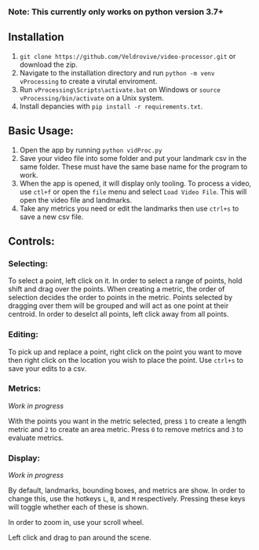 ### Note: This currently only works on python version 3.7+

## Installation
1. `git clone https://github.com/Veldrovive/video-processor.git` or download the zip.
2. Navigate to the installation directory and run `python -m venv vProcessing` to create a virutal enviroment.
3. Run `vProcessing\Scripts\activate.bat` on Windows or `source vProcessing/bin/activate` on a Unix system.
4. Install depancies with `pip install -r requirements.txt`.


## Basic Usage:
1. Open the app by running `python vidProc.py`
2. Save your video file into some folder and put your landmark csv in the same folder. These must have the same base name for the program to work.
3. When the app is opened, it will display only tooling. To process a video, use `ctl+f` or open the `file` menu and select `Load Video File`. This will open the video file and landmarks.
4. Take any metrics you need or edit the landmarks then use `ctrl+s` to save a new csv file.

## Controls:
### Selecting:
To select a point, left click on it. In order to select a range of points, hold shift and drag over the points. When creating a metric, the order of selection decides the order to points in the metric. Points selected by dragging over them will be grouped and will act as one point at their centroid.
In order to deselct all points, left click away from all points.
### Editing:
To pick up and replace a point, right click on the point you want to move then right click on the location you wish to place the point. Use `ctrl+s` to save your edits to a csv.
### Metrics:
*Work in progress*

With the points you want in the metric selected, press `1` to create a length metric and `2` to create an area metric. Press `0` to remove metrics and `3` to evaluate metrics.
### Display:
*Work in progress*

By default, landmarks, bounding boxes, and metrics are show. In order to change this, use the hotkeys `L`, `B`, and `M` respectively. Pressing these keys will toggle whether each of these is shown.

In order to zoom in, use your scroll wheel.

Left click and drag to pan around the scene.
